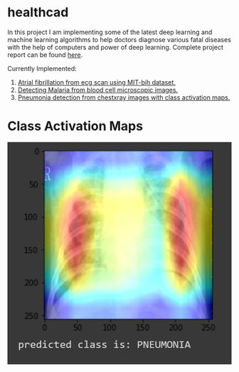 # healthcad
In this project I am implementing some of the latest deep learning and machine learning algorithms to help doctors diagnose various fatal diseases with the help of computers and power of deep learning. Complete project report can be found [here](https://drive.google.com/file/d/13qOEx4mpFglDD5X2u8HcW9fq6KVdhsO9/view?usp=sharing).

Currently Implemented:

1. [Atrial fibrillation from ecg scan using MIT-bih dataset.](https://github.com/Ritesh313/Health_cad/blob/master/ECGclassification)
2. [Detecting Malaria from blood cell microscopic images.](https://github.com/Ritesh313/Health_cad/tree/master/malaria)
3. [Pneumonia detection from chestxray images with class activation maps.](https://github.com/Ritesh313/Health_cad/blob/master/pneumoniadensenet.ipynb)


# Class Activation Maps
![](https://github.com/Ritesh313/Health_cad/blob/master/assets/Cam.PNG)
